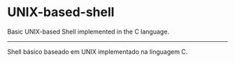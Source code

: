 # UNIX-based-shell
Basic UNIX-based Shell implemented in the C language.

-----------------------------------------------------------------------------------------------------------------------------------------------------------------------------------

Shell básico baseado em UNIX implementado na linguagem C.
